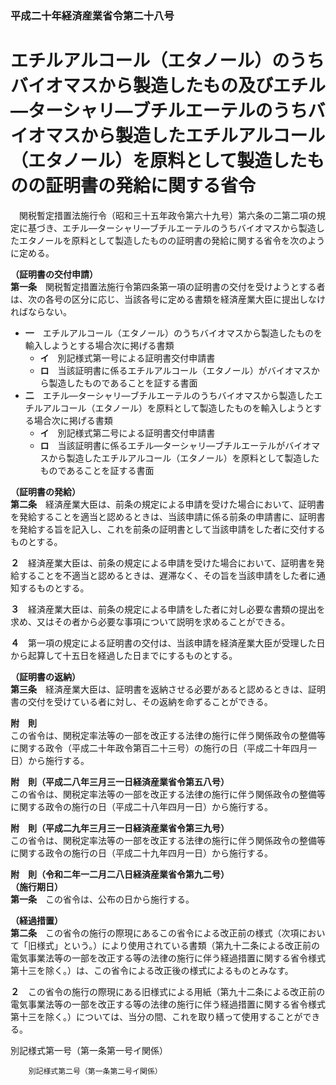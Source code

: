 ### 平成二十年経済産業省令第二十八号  
# エチルアルコール（エタノール）のうちバイオマスから製造したもの及びエチル―ターシャリ―ブチルエーテルのうちバイオマスから製造したエチルアルコール（エタノール）を原料として製造したものの証明書の発給に関する省令  
　関税暫定措置法施行令（昭和三十五年政令第六十九号）第六条の二第二項の規定に基づき、エチル―ターシャリ―ブチルエーテルのうちバイオマスから製造したエタノールを原料として製造したものの証明書の発給に関する省令を次のように定める。  
  
**（証明書の交付申請）**  
**第一条**　関税暫定措置法施行令第四条第一項の証明書の交付を受けようとする者は、次の各号の区分に応じ、当該各号に定める書類を経済産業大臣に提出しなければならない。  
* **一**　エチルアルコール（エタノール）のうちバイオマスから製造したものを輸入しようとする場合次に掲げる書類  
	* **イ**　別記様式第一号による証明書交付申請書  
	* **ロ**　当該証明書に係るエチルアルコール（エタノール）がバイオマスから製造したものであることを証する書面  
* **二**　エチル―ターシャリ―ブチルエーテルのうちバイオマスから製造したエチルアルコール（エタノール）を原料として製造したものを輸入しようとする場合次に掲げる書類  
	* **イ**　別記様式第二号による証明書交付申請書  
	* **ロ**　当該証明書に係るエチル―ターシャリ―ブチルエーテルがバイオマスから製造したエチルアルコール（エタノール）を原料として製造したものであることを証する書面  
  
**（証明書の発給）**  
**第二条**　経済産業大臣は、前条の規定による申請を受けた場合において、証明書を発給することを適当と認めるときは、当該申請に係る前条の申請書に、証明書を発給する旨を記入し、これを前条の証明書として当該申請をした者に交付するものとする。  
  
**２**　経済産業大臣は、前条の規定による申請を受けた場合において、証明書を発給することを不適当と認めるときは、遅滞なく、その旨を当該申請をした者に通知するものとする。  
  
**３**　経済産業大臣は、前条の規定による申請をした者に対し必要な書類の提出を求め、又はその者から必要な事項について説明を求めることができる。  
  
**４**　第一項の規定による証明書の交付は、当該申請を経済産業大臣が受理した日から起算して十五日を経過した日までにするものとする。  
  
**（証明書の返納）**  
**第三条**　経済産業大臣は、証明書を返納させる必要があると認めるときは、証明書の交付を受けている者に対し、その返納を命ずることができる。  
  
**附　則**  
この省令は、関税定率法等の一部を改正する法律の施行に伴う関係政令の整備等に関する政令（平成二十年政令第百二十三号）の施行の日（平成二十年四月一日）から施行する。  
  
**附　則（平成二八年三月三一日経済産業省令第五八号）**  
この省令は、関税定率法等の一部を改正する法律の施行に伴う関係政令の整備等に関する政令の施行の日（平成二十八年四月一日）から施行する。  
  
**附　則（平成二九年三月三一日経済産業省令第三九号）**  
この省令は、関税定率法等の一部を改正する法律の施行に伴う関係政令の整備等に関する政令の施行の日（平成二十九年四月一日）から施行する。  
  
**附　則（令和二年一二月二八日経済産業省令第九二号）**  
**（施行期日）**  
**第一条**　この省令は、公布の日から施行する。  
  
**（経過措置）**  
**第二条**　この省令の施行の際現にあるこの省令による改正前の様式（次項において「旧様式」という。）により使用されている書類（第九十二条による改正前の電気事業法等の一部を改正する等の法律の施行に伴う経過措置に関する省令様式第十三を除く。）は、この省令による改正後の様式によるものとみなす。  
  
**２**　この省令の施行の際現にある旧様式による用紙（第九十二条による改正前の電気事業法等の一部を改正する等の法律の施行に伴う経過措置に関する省令様式第十三を除く。）については、当分の間、これを取り繕って使用することができる。  
  
別記様式第一号（第一条第一号イ関係）
          
        別記様式第二号（第一条第二号イ関係）
          
        